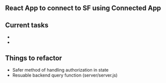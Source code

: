 ## React App to connect to SF using Connected App


## Current tasks


-
-

## Things to refactor
- Safer method of handling authorization in state
- Resuable backend query function (server/server.js)
